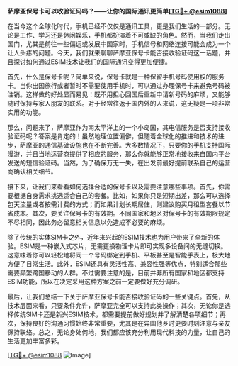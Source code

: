 **萨摩亚保号卡可以收验证码吗？——让你的国际通讯更简单[[TG💪+ @esim1088](https://t.me/s/esim1088)]**

在当今这个全球化时代，手机已经不仅仅是通讯工具，更是我们生活的一部分。无论是工作、学习还是休闲娱乐，手机都扮演着不可或缺的角色。然而，当我们走出国门，尤其是前往一些偏远或发展中国家时，手机信号和网络连接可能会成为一个让人头疼的问题。今天，我们就来聊聊萨摩亚保号卡能否接收验证码这一话题，并且探讨如何通过ESIM技术让我们的国际通讯变得更加便捷。

首先，什么是保号卡呢？简单来说，保号卡就是一种保留手机号码使用权的服务卡。当你出国旅行或者暂时不需要使用手机时，可以通过办理保号卡来避免号码被注销。这样做的好处显而易见：既不用担心回国后重新申请新号码的麻烦，又能够随时保持与家人朋友的联系。对于经常往返于国内外的人来说，这无疑是一项非常实用的功能。

那么，问题来了，萨摩亚作为南太平洋上的一个小岛国，其电信服务是否支持接收验证码呢？答案是肯定的！虽然地理位置偏僻，但随着全球化的推进和技术的进步，萨摩亚的通信基础设施也在不断完善。大多数情况下，只要你的手机支持国际漫游，并且当地运营商提供了相应的服务，那么你就能够正常地接收来自国内平台发送的短信验证码。当然，为了确保万无一失，在出发前最好提前联系自己的运营商确认相关细节。

接下来，让我们来看看如何选择合适的保号卡以及需要注意哪些事项。首先，你需要根据自身需求挑选适合自己的套餐。比如，如果你只是短期出差，那么可以选择包天流量或者按需计费的方式；而如果计划长期居住，则建议购买月租型套餐以节省成本。其次，要关注保号卡的有效期。不同国家和地区对保号卡的有效期限规定不尽相同，因此务必留意相关信息以免造成不必要的麻烦。

除了传统的实体SIM卡之外，近年来兴起的ESIM技术也为用户带来了全新的体验。ESIM是一种嵌入式芯片，无需更换物理卡片即可实现多设备间的无缝切换。这意味着你可以轻松地将同一个号码绑定到手机、平板甚至是智能手表上，极大地方便了日常生活。此外，ESIM还具有灵活性高、兼容性强等优点，特别适合那些需要频繁跨国移动的人群。不过需要注意的是，目前并非所有国家和地区都支持ESIM功能，所以在决定采用这种方案之前一定要做好充分调研。

最后，让我们总结一下关于萨摩亚保号卡能否接收验证码的一些关键点。首先，从技术层面来看，只要条件允许，萨摩亚完全可以支持此类操作；其次，无论你是选择传统SIM卡还是新兴ESIM技术，都需要提前做好规划并了解清楚各项细节；再次，保持良好的沟通习惯始终非常重要，尤其是在异国他乡时更要时刻注意与亲友保持联络。总之，无论身处何地，我们都应该充分利用现代科技的力量，让自己的生活更加丰富多彩。

[[TG💪+ @esim1088](https://t.me/s/esim1088) ![Image](https://i.postimg.cc/4NQfJmqS/Snipaste-2025-05-13-00-14-12.png)]